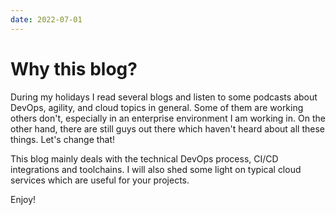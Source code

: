 ```yaml
---
date: 2022-07-01
---
```

# Why this blog?

During my holidays I read several blogs and listen to some podcasts about DevOps, agility, and cloud topics in general.
Some of them are working others don't, especially in an enterprise environment I am working in. On the other hand, there
are still guys out there which haven't heard about all these things. Let's change that!

This blog mainly deals with the technical DevOps process, CI/CD integrations and toolchains. I will also shed some light
on typical cloud services which are useful for your projects.

Enjoy!
